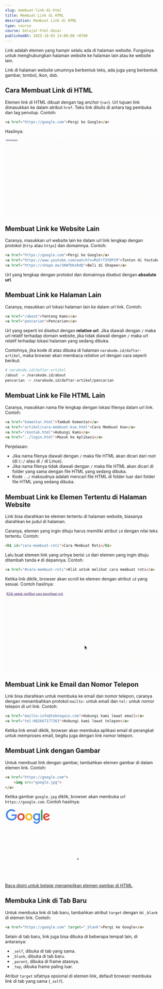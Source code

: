 ```yaml
---
slug: membuat-link-di-html
title: Membuat Link di HTML
description: Membuat Link di HTML
type: course
course: belajar-html-dasar
publishedAt: 2025-10-03 14:00:00 +0700
---
```


Link adalah elemen yang hampir selalu ada di halaman website. Fungsinya untuk menghubungkan halaman website ke halaman lain atau ke website lain.

Link di halaman website umumnya berbentuk teks, ada juga yang berbentuk gambar, tombol, ikon, dsb.

## Cara Membuat Link di HTML

Elemen link di HTML dibuat dengan tag _anchor_ (`<a>`). Url tujuan link dimasukkan ke dalam atribut `href`. Teks link ditulis di antara tag pembuka dan tag penutup. Contoh:

```html
<a href="https://google.com">Pergi ke Google</a>
```

Hasilnya:

![Elemen Link HTML](./images/7-membuat-link-di-html/elemen-link.gif)

## Membuat Link ke Website Lain

Caranya, masukkan url website lain ke dalam url link lengkap dengan protokol (`http` atau `https`) dan domainnya. Contoh:

```html
<a href="https://google.com">Pergi ke Google</a>
<a href="https://www.youtube.com/watch?v=MzFrT3YDPCM">Tonton di Youtube</a>
<a href="https://shope.ee/5KWTbKxRdQ">Beli di Shopee</a>
```

Url yang lengkap dengan protokol dan domainnya disebut dengan __absolute url__.

## Membuat Link ke Halaman Lain

Caranya, masukkan url lokasi halaman lain ke dalam url link. Contoh:

```html
<a href="/about">Tentang Kami</a>
<a href="pencarian">Pencarian</a>
```

Url yang seperti ini disebut dengan __relative url__. Jika diawali dengan `/` maka url relatif terhadap domain website, jika tidak diawali dengan `/` maka url relatif terhadap lokasi halaman yang sedang dibuka.

Contohnya, jika kode di atas dibuka di halaman `narakode.id/daftar-artikel`, maka browser akan membaca _relative url_ dengan cara seperti berikut:

```bash
# narakode.id/daftar-artikel
/about -> /narakode.id/about
pencarian -> /narakode.id/daftar-artikel/pencarian
```

## Membuat Link ke File HTML Lain

Caranya, masukkan nama file lengkap dengan lokasi filenya dalam url link. Contoh:


```html
<a href="komentar.html">Tambah Komentar</a>
<a href="artikel/cara-membuat-kue.html">Cara Membuat Kue</a>
<a href="/kontak.html">Hubungi Kami</a>
<a href="../login.html">Masuk ke Aplikasi</a>
```

Penjelasan:

- Jika nama filenya diawali dengan `/` maka file HTML akan dicari dari root (di `C:/` atau di `/` di Linux).
- Jika nama filenya tidak diawali dengan `/` maka file HTML akan dicari di folder yang sama dengan file HTML yang sedang dibuka.
- Kode `../` maksudnya adalah mencari file HTML di folder luar dari folder file HTML yang sedang dibuka.

## Membuat Link ke Elemen Tertentu di Halaman Website

Link bisa diarahkan ke elemen tertentu di halaman website, biasanya diarahkan ke judul di halaman.

Caranya, elemen yang ingin dituju harus memiliki atribut `id` dengan nilai teks tertentu. Contoh:

```html
<h1 id="cara-membuat-roti">Cara Membuat Roti</h1>
```

Lalu buat elemen link yang urlnya berisi `id` dari elemen yang ingin dituju ditambah tanda `#` di depannya. Contoh:

```html
<a href="#cara-membuat-roti">Klik untuk melihat cara membuat roti</a>
```

Ketika link diklik, browser akan scroll ke elemen dengan atribut `id` yang sesuai. Contoh hasilnya:

![Link ke Elemen Lain](./images/7-membuat-link-di-html/link-ke-elemen-lain.gif)

## Membuat Link ke Email dan Nomor Telepon

Link bisa diarahkan untuk membuka ke email dan nomor telepon, caranya dengan menambahkan protokol `mailto:` untuk email dan `tel:` untuk nomor telepon di url link. Contoh:

```html
<a href="mailto:info@teknogain.com">Hubungi kami lewat email</a>
<a href="tel:082667177263">Hubungi kami lewat telepon</a>
```

Ketika link email diklik, browser akan membuka aplikasi email di perangkat untuk memproses email, begitu juga dengan link nomor telepon.

## Membuat Link dengan Gambar

Untuk membuat link dengan gambar, tambahkan elemen gambar di dalam elemen link. Contoh:

```html
<a href="https://google.com">
    <img src="google.jpg">
</a>
```

Ketika gambar `google.jpg` diklik, browser akan membuka url `https://google.com`. Contoh hasilnya:

![Link dengan Gambar](./images/7-membuat-link-di-html/link-gambar.gif)

[Baca disini untuk belajar menampilkan elemen gambar di HTML](/courses/belajar-html-dasar/menampilkan-gambar-di-html).

## Membuka Link di Tab Baru

Untuk membuka link di tab baru, tambahkan atribut `target` dengan isi `_blank` di elemen link. Contoh:

```html
<a href="https://google.com" target="_blank">Pergi ke Google</a>
```

Selain di tab baru, link juga bisa dibuka di beberapa tempat lain, di antaranya:

- `_self`, dibuka di tab yang sama.
- `_blank`, dibuka di tab baru.
- `_parent`, dibuka di frame atasnya.
- `_top`, dibuka frame paling luar.

Atribut `target` sifatnya opsional di elemen link, default browser membuka link di tab yang sama (`_self`).
